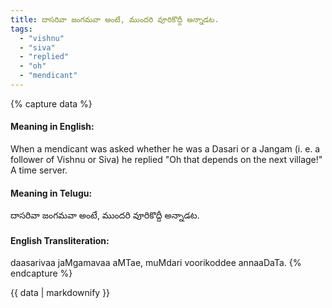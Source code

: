 ```yaml
---
title: దాసరివా జంగమవా అంటే, ముందరి వూరికొద్దీ అన్నాడట.
tags:
  - "vishnu"
  - "siva"
  - "replied"
  - "oh"
  - "mendicant"
---
```


{% capture data %}
#### Meaning in English:
When a mendicant was asked whether he was a Dasari or a Jangam (i. e. a follower of Vishnu or Siva) he replied "Oh that depends on the next village!"
A time server.

#### Meaning in Telugu:
దాసరివా జంగమవా అంటే, ముందరి వూరికొద్దీ అన్నాడట.

#### English Transliteration:
daasarivaa jaMgamavaa aMTae, muMdari voorikoddee annaaDaTa.
{% endcapture %}

<div class="notice">{{ data | markdownify }}</div>

